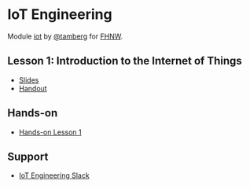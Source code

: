 # IoT Engineering
Module [iot](https://www.fhnw.ch/de/studium/module/9280188) by [@tamberg](https://twitter.com/tamberg) for [FHNW](https://www.fhnw.ch/).

## Lesson 1: Introduction to the Internet of Things
- [Slides](http://www.tamberg.org/fhnw/2020/hs/IoT01Introduction.pdf)
- [Handout](http://www.tamberg.org/fhnw/2020/hs/IoT01IntroductionHandout.pdf)

## Hands-on
- [Hands-on Lesson 1](../../../../fhnw-iot-work-01/blob/master/README.md)

## Support
- [IoT Engineering Slack](https://fhnw-iot.slack.com/)
